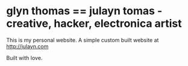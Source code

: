 # glyn thomas == julayn tomas - creative, hacker, electronica artist

This is my personal website. A simple custom built website at http://julayn.com

Built with love.
